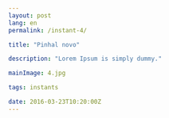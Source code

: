```yaml
---
layout: post
lang: en
permalink: /instant-4/

title: "Pinhal novo"

description: "Lorem Ipsum is simply dummy."

mainImage: 4.jpg

tags: instants

date: 2016-03-23T10:20:00Z
---
```

